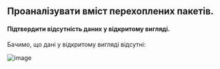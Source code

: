 ## Проаналізувати вміст перехоплених пакетів. 
#### Підтвердити відсутність даних у відкритому вигляді.

Бачимо, що дані у відкритому вигляді відсутні:

![image](https://user-images.githubusercontent.com/56130345/208243305-a30e8db4-f5aa-4c15-8c78-2169341afd6f.png)

